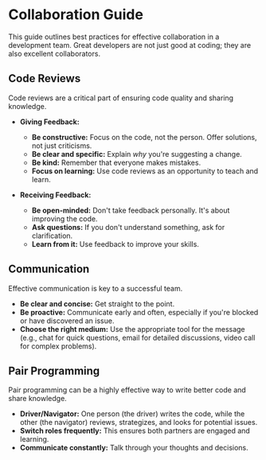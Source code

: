 # Collaboration Guide

This guide outlines best practices for effective collaboration in a development team. Great developers are not just good at coding; they are also excellent collaborators.

## Code Reviews

Code reviews are a critical part of ensuring code quality and sharing knowledge.

-   **Giving Feedback:**
    *   **Be constructive:** Focus on the code, not the person. Offer solutions, not just criticisms.
    *   **Be clear and specific:** Explain *why* you're suggesting a change.
    *   **Be kind:** Remember that everyone makes mistakes.
    *   **Focus on learning:** Use code reviews as an opportunity to teach and learn.

-   **Receiving Feedback:**
    *   **Be open-minded:** Don't take feedback personally. It's about improving the code.
    *   **Ask questions:** If you don't understand something, ask for clarification.
    *   **Learn from it:** Use feedback to improve your skills.

## Communication

Effective communication is key to a successful team.

-   **Be clear and concise:** Get straight to the point.
-   **Be proactive:** Communicate early and often, especially if you're blocked or have discovered an issue.
-   **Choose the right medium:** Use the appropriate tool for the message (e.g., chat for quick questions, email for detailed discussions, video call for complex problems).

## Pair Programming

Pair programming can be a highly effective way to write better code and share knowledge.

-   **Driver/Navigator:** One person (the driver) writes the code, while the other (the navigator) reviews, strategizes, and looks for potential issues.
-   **Switch roles frequently:** This ensures both partners are engaged and learning.
-   **Communicate constantly:** Talk through your thoughts and decisions.
